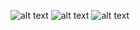 

![alt text](https://github.com/Gustinest/Basics-Project/blob/main/Kalkulator/__pycache__/Screenshot%20(408).png?raw=true)
![alt text](https://github.com/Gustinest/Basics-Project/blob/main/Kalkulator/__pycache__/Screenshot%20(409).png?raw=true)
![alt text](https://github.com/Gustinest/Basics-Project/blob/main/Kalkulator/__pycache__/Screenshot%20(410).png?raw=true)
